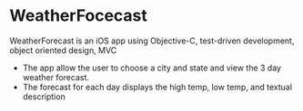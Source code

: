# WeatherFocecast
WeatherForecast is an iOS app using Objective-C, test-driven development, object oriented design, MVC

+ The app allow the user to choose a city and state and view the 3 day weather forecast. 
+ The forecast for each day displays the high temp, low temp, and textual description

